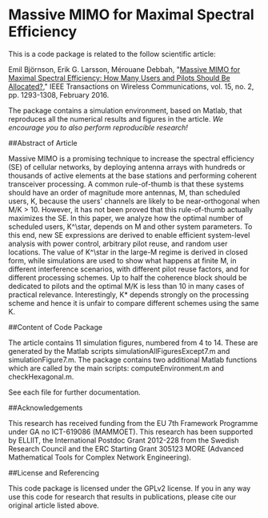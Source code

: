 Massive MIMO for Maximal Spectral Efficiency
==================

This is a code package is related to the follow scientific article:

Emil Björnson, Erik G. Larsson, Mérouane Debbah, "[Massive MIMO for Maximal Spectral Efficiency: How Many Users and Pilots Should Be Allocated?](http://arxiv.org/pdf/1412.7102)," IEEE Transactions on Wireless Communications, vol. 15, no. 2, pp. 1293-1308, February 2016.

The package contains a simulation environment, based on Matlab, that reproduces all the numerical results and figures in the article. *We encourage you to also perform reproducible research!*


##Abstract of Article

Massive MIMO is a promising technique to increase the spectral efficiency (SE) of cellular networks, by deploying antenna arrays with hundreds or thousands of active elements at the base stations and performing coherent transceiver processing. A common rule-of-thumb is that these systems should have an order of magnitude more antennas, M, than scheduled users, K, because the users' channels are likely to be near-orthogonal when M/K > 10. However, it has not been proved that this rule-of-thumb actually maximizes the SE. In this paper, we analyze how the optimal number of scheduled users, K^\star, depends on M and other system parameters. To this end, new SE expressions are derived to enable efficient system-level analysis with power control, arbitrary pilot reuse, and random user locations. The value of K^\star in the large-M regime is derived in closed form, while simulations are used to show what happens at finite M, in different interference scenarios, with different pilot reuse factors, and for different processing schemes. Up to half the coherence block should be dedicated to pilots and the optimal M/K is less than 10 in many cases of practical relevance. Interestingly, K* depends strongly on the processing scheme and hence it is unfair to compare different schemes using the same K.


##Content of Code Package

The article contains 11 simulation figures, numbered from 4 to 14. These are generated by the Matlab scripts simulationAllFiguresExcept7.m and simulationFigure7.m.  The package contains two additional Matlab functions which are called by the main scripts: computeEnvironment.m and checkHexagonal.m.

See each file for further documentation.


##Acknowledgements

This research has received funding from the EU 7th Framework Programme under GA no ICT-619086 (MAMMOET). This research has been supported by ELLIIT, the International Postdoc Grant 2012-228 from the Swedish Research Council and the ERC Starting Grant 305123 MORE (Advanced Mathematical Tools for Complex Network Engineering).

##License and Referencing

This code package is licensed under the GPLv2 license. If you in any way use this code for research that results in publications, please cite our original article listed above.
